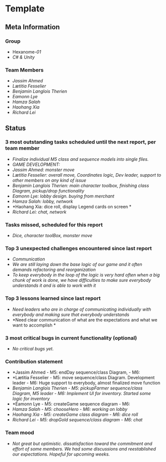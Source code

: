 # Template

## Meta Information

### Group

 * Hexanome-*01*
 * *C# & Unity*

### Team Members

 * *Jassim Ahmed*
 * *Lætitia Fesselier*
 * *Benjamin Langlois Therien*
 * *Eamonn Lye*
 * *Hamza Salah*
 * *Haohang Xia*
 * *Richard Lei*

## Status

### 3 most outstanding tasks scheduled until the next report, per team member

* *Finalize individual M5 class and sequence models into single files.*
* *GAME DEVELOPMENT:*
* *Jassim Ahmed: monster move*
* *Lætitia Fesselier: overall move, Coordinates logic, Dev leader, support to other members on any kind of issue*
* *Benjamin Langlois Therien: main character toolbox, finishing class Diagram, pickup/drop functionality*
* *Eamonn Lye: lobby design. buying from merchant*
* *Hamza Salah: lobby, network*
* *Haohang Xia: dice roll, display Legend cards on screen *
* *Richard Lei: chat, network*

### Tasks missed, scheduled for this report

* *Dice, character toolBox, monster move*

### Top 3 unexpected challenges encountered since last report

* *Communication*
* *We are still laying down the base logic of our game and it often demands refactoring and reorganization*
* *To keep everybody in the loop of the logic is very hard often when a big chunk of work is done, we have difficulties to make sure everybody understands it and is able to work with it*

### Top 3 lessons learned since last report

* *Need leaders who are in charge of communicating individually with everybody and making sure that everybody understands*
* *Need clear communication of what are the expectations and what we want to accomplish *

### 3 most critical bugs in current functionality (optional)

 * *No critical bugs yet.*

### Contribution statement

* *Jassim Ahmed
      - M5: endDay sequence/class Diagram,
      - M6:
* *Lætitia Fesselier
      - M5: move sequence/class Diagram. Development leader
      - M6: Huge support to everybody, almost finalized move function
* *Benjamin Langlois Therien
      - M5: pickupFarmer sequence/class Diagram, M5 leader
      - M6: Implement UI for inventory. Started some logic for inventory*
* *Eamonn Lye
      - M5: createGame sequence diagram
      - M6:
* *Hamza Salah
      - M5: chooseHero
      - M6: working on lobby*
* *Haohang Xia
      - M5: createGame class diagram
      - M6: dice roll*
* *Richard Lei
      - M5: dropGold sequence/class diagram
      - M6: chat*

### Team mood

 * *Not great but optimistic. dissatisfaction toward the commitment and effort of some members. We had some discussions and reestablished our expectations. Hopeful for upcoming weeks.*
